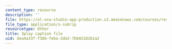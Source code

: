 ```yaml
---
content_type: resource
description: ''
file: https://ol-ocw-studio-app-production.s3.amazonaws.com/courses/res-6-012-introduction-to-probability-spring-2018/dea4a33ff366feba2de27bb92182b1a2_mImHCY0A3a0.srt
file_type: application/x-subrip
resourcetype: Other
title: 3play caption file
uid: dea4a33f-f366-feba-2de2-7bb92182b1a2
---
```

